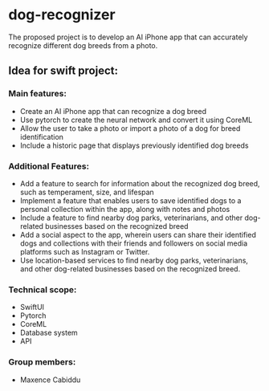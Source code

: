 # dog-recognizer
The proposed project is to develop an AI iPhone app that can accurately recognize different dog breeds from a photo.

## Idea for swift project:

### Main features:
- Create an AI iPhone app that can recognize a dog breed
- Use pytorch to create the neural network and convert it using CoreML
- Allow the user to take a photo or import a photo of a dog for breed identification
- Include a historic page that displays previously identified dog breeds

### Additional Features:
- Add a feature to search for information about the recognized dog breed, such as temperament, size, and lifespan
- Implement a feature that enables users to save identified dogs to a personal collection within the app, along with notes and photos
- Include a feature to find nearby dog parks, veterinarians, and other dog-related businesses based on the recognized breed
- Add a social aspect to the app, wherein users can share their identified dogs and collections with their friends and followers on social media platforms such as Instagram or Twitter.
- Use location-based services to find nearby dog parks, veterinarians, and other dog-related businesses based on the recognized breed.

### Technical scope:
- SwiftUI
- Pytorch
- CoreML
- Database system
- API

### Group members:
- Maxence Cabiddu

